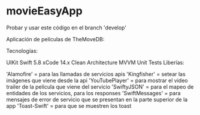 # movieEasyApp
Probar y usar este código en el branch 'develop'

Aplicación de películas de TheMoveDB:

Tecnologías:

UIKit
Swift 5.8
xCode 14.x
Clean Architecture
MVVM
Unit Tests
Liberías:

'Alamofire' = para las llamadas de servicios apis
'Kingfisher' = setear las imágenes que viene desde la api
'YouTubePlayer' = para mostrar el video trailer de la película que viene del servicio
'SwiftyJSON' = para el mapeo de entidades de los servicios, para los responses
'SwiftMessages' = para mensajes de error de servicio que se presentan en la parte superior de la app
'Toast-Swift' = para que se muestren los toast
